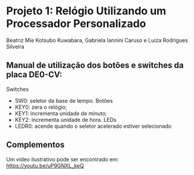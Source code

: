 # Projeto 1: Relógio Utilizando um Processador Personalizado
Beatriz Mie Kotsubo Kuwabara, Gabriela Iannini Caruso e Luiza Rodrigues Silveira

## Manual de utilização dos botões e switches da placa DE0-CV:
Switches
  - SW0: seletor da base de tempo.
Botões
  - KEY0: zera o relógio;
  - KEY1: incrementa unidade de minuto;
  - KEY2: incrementa unidade de hora.
LEDs
  - LEDR0: acende quando o seletor acelerado estiver selecionado

## Complementos
Um vídeo ilustrativo pode ser encontrado em: https://youtu.be/uP9GNXL_keQ
